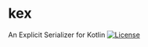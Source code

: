 # kex
An Explicit Serializer for Kotlin
[![License](https://img.shields.io/badge/License-Apache%202.0-blue.svg)](https://opensource.org/licenses/Apache-2.0)
